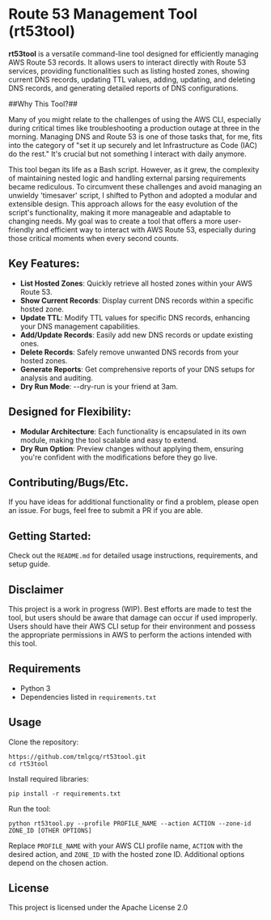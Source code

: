 
# Route 53 Management Tool (rt53tool)

**rt53tool** is a versatile command-line tool designed for efficiently managing AWS Route 53 records. It allows users to interact directly with Route 53 services, providing functionalities such as listing hosted zones, showing current DNS records, updating TTL values, adding, updating, and deleting DNS records, and generating detailed reports of DNS configurations.

##Why This Tool?##

Many of you might relate to the challenges of using the AWS CLI, especially during critical times like troubleshooting a production outage at three in the morning. Managing DNS and Route 53 is one of those tasks that, for me, fits into the category of "set it up securely and let Infrastructure as Code (IAC) do the rest." It's crucial but not something I interact with daily anymore.

This tool began its life as a Bash script. However, as it grew, the complexity of maintaining nested logic and handling external parsing requirements became rediculous. To circumvent these challenges and avoid managing an unwieldy 'timesaver' script, I shifted to Python and adopted a modular and extensible design. This approach allows for the easy evolution of the script's functionality, making it more manageable and adaptable to changing needs. My goal was to create a tool that offers a more user-friendly and efficient way to interact with AWS Route 53, especially during those critical moments when every second counts.

## Key Features:
- **List Hosted Zones**: Quickly retrieve all hosted zones within your AWS Route 53.
- **Show Current Records**: Display current DNS records within a specific hosted zone.
- **Update TTL**: Modify TTL values for specific DNS records, enhancing your DNS management capabilities.
- **Add/Update Records**: Easily add new DNS records or update existing ones.
- **Delete Records**: Safely remove unwanted DNS records from your hosted zones.
- **Generate Reports**: Get comprehensive reports of your DNS setups for analysis and auditing.
- **Dry Run Mode**: --dry-run is your friend at 3am.

## Designed for Flexibility:
- **Modular Architecture**: Each functionality is encapsulated in its own module, making the tool scalable and easy to extend.
- **Dry Run Option**: Preview changes without applying them, ensuring you're confident with the modifications before they go live.

## Contributing/Bugs/Etc.
If you have ideas for additional functionality or find a problem, please open an issue.  For bugs, feel free to submit a PR if you are able.

## Getting Started:
Check out the `README.md` for detailed usage instructions, requirements, and setup guide.

## Disclaimer

This project is a work in progress (WIP). Best efforts are made to test the tool, but users should be aware that damage can occur if used improperly. Users should have their AWS CLI setup for their environment and possess the appropriate permissions in AWS to perform the actions intended with this tool.

## Requirements

- Python 3
- Dependencies listed in `requirements.txt`

## Usage

Clone the repository:

```
https://github.com/tmlgcq/rt53tool.git
cd rt53tool
```

Install required libraries:

```
pip install -r requirements.txt
```

Run the tool:

```
python rt53tool.py --profile PROFILE_NAME --action ACTION --zone-id ZONE_ID [OTHER OPTIONS]
```

Replace `PROFILE_NAME` with your AWS CLI profile name, `ACTION` with the desired action, and `ZONE_ID` with the hosted zone ID. Additional options depend on the chosen action.

## License

This project is licensed under the Apache License 2.0
